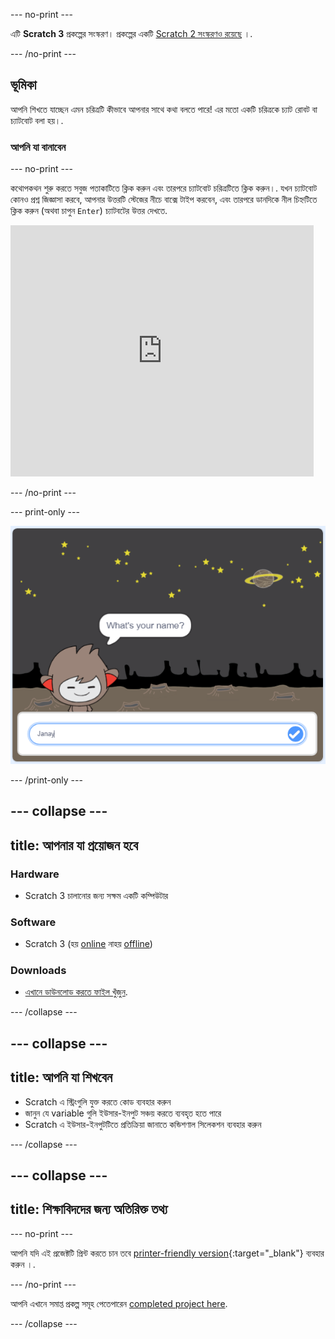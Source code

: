 --- no-print ---

এটি **Scratch 3** প্রকল্পের সংস্করণ। প্রকল্পের একটি [Scratch 2 সংস্করণও রয়েছে](https://projects.raspberrypi.org/bn-IN/projects/chatbot-scratch2) ।.

--- /no-print ---

## ভূমিকা

আপনি শিখতে যাচ্ছেন এমন চরিত্রটি কীভাবে আপনার সাথে কথা বলতে পারে! এর মতো একটি চরিত্রকে চ্যাট রোবট বা চ্যাটবোট বলা হয়।.

### আপনি যা বানাবেন

--- no-print ---

কথোপকথন শুরু করতে সবুজ পতাকাটিতে ক্লিক করুন এবং তারপরে চ্যাটবোট চরিত্রটিতে ক্লিক করুন।. যখন চ্যাটবোট কোনও প্রশ্ন জিজ্ঞাসা করবে, আপনার উত্তরটি স্টেজের নীচে বাক্সে টাইপ করবেন, এবং তারপরে ডানদিকে নীল চিহ্নটিতে ক্লিক করুন (অথবা চাপুন `Enter`) চ্যাটবটের উত্তর দেখতে.

<div class="scratch-preview">
  <iframe allowtransparency="true" width="485" height="402" src="https://scratch.mit.edu/projects/embed/248864190/?autostart=false" 
  frameborder="0" scrolling="no"></iframe>
</div>

--- /no-print ---

--- print-only ---

![complete project](images/chatbot-preview.png)

--- /print-only ---

--- collapse ---
---
title: আপনার যা প্রয়োজন হবে
---

### Hardware

- Scratch 3 চালানোর জন্য সক্ষম একটি কম্পিউটার

### Software

- Scratch 3 (হয় [online](https://rpf.io/scratchon) নাহয় [offline](https://rpf.io/scratchoff))

### Downloads

- [এখানে ডাউনলোড করতে ফাইল খুঁজুন](https://rpf.io/p/bn-IN/chatbot-go).

--- /collapse ---

--- collapse ---
---
title: আপনি যা শিখবেন
---

- Scratch এ স্ট্রিংগুলি যুক্ত করতে কোড ব্যবহার করুন
- জানুন যে variable গুলি ইউসার-ইনপুট সঞ্চয় করতে ব্যবহৃত হতে পারে
- Scratch এ ইউসার-ইনপুটটিতে প্রতিক্রিয়া জানাতে কন্ডিশণাল সিলেকশন ব্যবহার করুন

--- /collapse ---

--- collapse ---
---
title: শিক্ষাবিদদের জন্য অতিরিক্ত তথ্য
---

--- no-print ---

আপনি যদি এই প্রজেক্টটি প্রিন্ট করতে চান তবে [printer-friendly version](https://projects.raspberrypi.org/bn-IN/projects/chatbot/print){:target="_blank"} ব্যবহার করুন ।.

--- /no-print ---

আপনি এখানে সমাপ্ত প্রকল্প সমূহ পেতেপারেন [completed project here](https://rpf.io/p/bn-IN/chatbot-get).

--- /collapse ---
